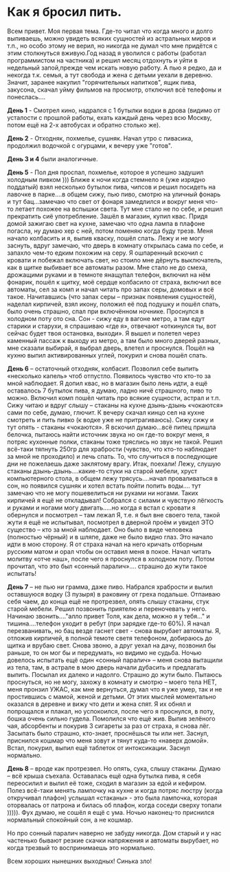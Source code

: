 # Как я бросил пить.
Всем привет. Моя первая тема. Где-то читал что когда много и долго выпиваешь, можно увидеть всяких сущностей из астральных миров и т.п., но особо этому не верил, но никогда не думал что мне придётся с этим столкнуться вживую.Год назад я уволился с работы (работал программистом на частника) и решил месяц отдохнуть и уйти в недельный запой,прежде чем искать новую работу. А пью я редко, да и некогда т.к. семья, а тут свобода и жена с детьми уехали в деревню. Значит, заранее накупил "горячительных напитков", ящик пива, закусона, скачал уйму фильмов на просмотр, отключил всё телефоны и понеслась....

**День 1** - Смотрел кино, надрался с 1 бутылки водки в дрова (видимо от усталости с прошлой работы, ехать каждый день через всю Москву, потом ещё на 2-х автобусах и обратно столько же).

**День 2** - Отходняк, похмелье, сушняк. Начал утро с пивасика, продолжил водочкой с огурцами, к вечеру уже "готов".

**День 3 и 4** были аналогичные.

**День 5** - Пол дня проспал, похмелье, которое я успешно задушил холодным пивком ))) Ближе к ночи когда стемнело я (уже изрядно поддатый) взял несколько бутылок пива, чипсов и решил посидеть на лавочке в парке....в общем сижу, пью пиво, смотрю на уличный фонарь и тут бац...замечаю что свет от фонаря замедлился и вокруг меня что-то летает похожее на вспышки света. Тут мне стало не по себе, и решил прекратить сиё употребление. Зашёл в магазин, купил квас. Придя домой зажигаю свет на кухне, замечаю что одна лампа в плафоне погасла, ну думаю хер с ней, потом поменяю когда буду трезв. Меня начало колбасить и я, выпив кваску, пошёл спать. Лежу и не могу заснуть, вдруг замечаю, что дверь в комнату открылась сама по себе, и запахло чем-то едким похожим на серу. Я ошпаренный вскочил с кровати и побежал включать свет, но стоило мне дёрнуть выключатель, как в щитке выбивает все автоматы разом. Мне стало не до смеха, дрожащими руками и в темноте янащупал телефон, включил на нём фонарик, пошёл к щитку, моё сердце колбасило от страха, включил все автоматы, сел за комп и начал читать про запах серы, домовых и всё такое. Начитавшись (что запах серы – признак появления сущностей), наделал кирпичей, взял икону, положил её под подушку и пошёл спать, было очень страшно, спал при включённом ночнике. Проснулся в холодном поту ото сна. Сон - сижу еду в вагоне метро, а там едут старики и старухи, я спрашиваю «где я», отвечают «откинулся ты, вот сейчас будет твоя остановка, выходи». Я вышел и полетел через каменный пассаж к выходу из метро, а там было много дверей разных, мне сказали выбирай, я выбрал дверь, влетел и проснулся. Пошёл на кухню выпил активированных углей, покурил и снова пошёл спать.

**День 6** – остаточный отходняк, колбасит. Позволил себе выпить «несколько капель» чтоб отпустло. Появилось чувство что кто-то за мной наблюдает. Я допил квас, но в магазин было лень идти, а ещё оставалось 7 бутылок пива, я думаю, ладно ничё страшного, пиво то можно. Включил комп пошёл читать про всякие сущности, астрал и т.п. Сижу читаю и вдруг слышу – стаканы на кухне дзынь-дзынь «чокаются» сами по себе, думаю, глючит. К вечеру скачал кинцо сел на кухне смотреть и пить пивко (к водке уже не притрагиваюсь). Сижу сижу и тут опять - стаканы «чокаются». Я вскочил думаю…всё пипец пришла белочка, пытаюсь найти источник звука но он где-то вокруг меня, я потряс кухонные полки, стаканы тоже тряслись но звук не такой. Решил всё-таки тяпнуть 250гр для храбрости (чувство, что кто-то наблюдает за мной не проходило) и лечь спать. То, что случиться в последующие дни не пожелаешь даже заклятому врагу. Итак, поехали! Лежу, слушую стаканы дзынь-дзынь....какие-то стуки на старой мебели, хруст компьютерного стола, в общем лежу трясусь....начал проваливаться в сон, но появился сушняк и хотел встать пойти попить воды…. тут замечаю что не могу пошевелиться ни руками ни ногами. Таких кирпичей я ещё не откладывал! Собрался с силами и чувствую лёгкость и руками и ногами могу двигать…..но когда я встал с кровати я обернулся и посмотрел – там лежал Я, т.е. я был вне своего тела, такой жути я ещё не испытывал, посмотрел в дверной проём и увидел ЭТО существо – кто за мной наблюдает. Оно было в виде человека (полностью чёрный) и в шляпе, даже не было видно глаз. Это начало идти в мою сторону. Я от страха начал на него кричать отборным русским матом и орал чтобы он оставил меня в покое. Начал читать молитву «отче наш», после чего я проснулся в холодном поту. Потом прочитал, что это был «сонный паралич»…. страшно до жути такое испытать!

**День 7** – не пью ни грамма, даже пиво. Набрался храбрости и вылил оставшуюся водку (3 пузыря) в раковину от греха подальше. Отпаиваю себя чаем, до конца ещё не протрезвел, опять слышу стаканы, стук старой мебели. Решил позвонить приятелю и переночевать у него. Начинаю звонить...."алло привет Толя, как дела, можно я у тебя..." и тишина....телефон уходит в ребут (при зарядке где-то 60%). Я начал перезванивать, но бац везде гаснет свет - снова вырубает автоматы. Я, отложив кирпичей, в полной темоте светя телефоном, добираюсь до щитка и врубаю свет. Снова звоню, а друг уехал на дачу, позвонил бы раньше, то он мог бы и передумать, но видимо не судьба. Ночью довелось испытать ещё один «сонный паралич» – меня снова вытащили из тела, там, в астрале в мою дверь начали дубасить и предлагать выпить. Посылал их далеко и надолго. Страшно до жути было. Пытаюсь проснуться, но не могу, захожу в комнату и смотрю – моего тела НЕТ, меня пронзил УЖАС, как мне вернуться, думал что я уже умер, так и не простившись с мамой, женой и детьми. От этих мыслей моментально оказался в деревне и вижу что дети и жена спят. Я их обнял и попрощался и плакал, но успокоился, после чего я проснулся, в поту, бошка очень сильно гудела. Помолился что ещё жив. Выпив зелёного чая, абсорбенты и покурив 3 сигареты за раз от страха, я снова лёг. Засыпать было страшно, кто-знает, проснёшься ты или нет. Заснул, приснился кошмар что меня зовут и тянут куда-то «наверх домой». Встал, покурил, выпил ещё таблеток от интоксикации. Заснул нормально.

**День 8** – вроде как протрезвел. Но опять, сука, слышу стаканы. Думаю – всё крыша съехала. Оставалась ещё одна бутылка пива, я себя переосилил и вылил её тоже, сходил в магазин за едой и кефиром. Полез всё-таки менять лампочку на кухне и когда потряс люстру (когда откручивал плафон) услышал «стаканы» - это была лампочка, которая оторвалась от патрона и билась об плафон, когда соседи сверху топали ))))). Фух думаю, не сошёл я ещё с ума. Ночью наконец-то приснился нормальный спокойный сон, а не кошмар.

Но про сонный паралич наверно не забуду никогда. Дом старый и у нас частенько бывают резкие скачки напряжения и автоматы вырубает, но когда трезвый то воспринимаешь это нормально.

Всем хороших нынешних выходных! Синька зло!
